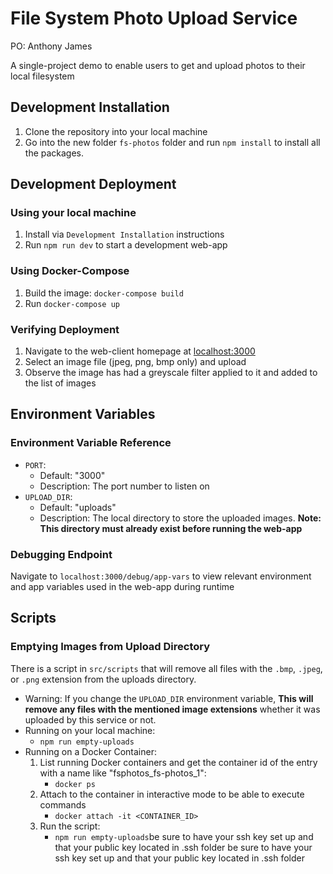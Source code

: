 
File System Photo Upload Service
===================

PO: Anthony James

A single-project demo to enable users to get and upload photos to their local filesystem


## Development Installation
1. Clone the repository into your local machine
1. Go into the new folder `fs-photos` folder and run `npm install` to install all the packages.

## Development Deployment

### Using your local machine
1. Install via `Development Installation` instructions
1. Run `npm run dev` to start a development web-app

### Using Docker-Compose
1. Build the image: `docker-compose build`
1. Run `docker-compose up`

### Verifying Deployment
1. Navigate to the web-client homepage at [localhost:3000](localhost:3000)
2. Select an image file (jpeg, png, bmp only) and upload
3. Observe the image has had a greyscale filter applied to it and added to the list of images

## Environment Variables
### Environment Variable Reference
- `PORT`:
  - Default: "3000"
  - Description: The port number to listen on
- `UPLOAD_DIR`:
  - Default: "uploads"
  - Description:  The local directory to store the uploaded images. **Note: This directory must already exist before running the web-app**

### Debugging Endpoint
Navigate to `localhost:3000/debug/app-vars` to view relevant environment and app variables used in the web-app during runtime

## Scripts
### Emptying Images from Upload Directory
There is a script in `src/scripts` that will remove all files with the `.bmp`, `.jpeg`, or `.png` extension from the uploads directory.
- Warning: If you change the `UPLOAD_DIR` environment variable, **This will remove any files with the mentioned image extensions** whether it was uploaded by this service or not.
- Running on your local machine: 
  - `npm run empty-uploads`
- Running on a Docker Container:
  1. List running Docker containers and get the container id of the entry with a name like "fsphotos_fs-photos_1":
      - `docker ps`
  1. Attach to the container in interactive mode to be able to execute commands
      - `docker attach -it <CONTAINER_ID>`
  2. Run the script:
      - `npm run empty-uploads`be sure to have your ssh key set up and that your public key located in .ssh folder
be sure to have your ssh key set up and that your public key located in .ssh folder 
